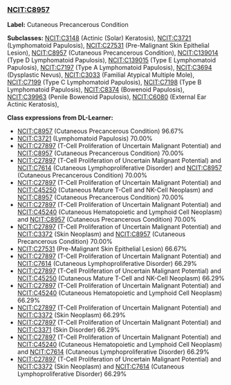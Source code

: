 
### [NCIT:C8957](http://purl.obolibrary.org/obo/NCIT_C8957)
**Label:** Cutaneous Precancerous Condition

**Subclasses:** [NCIT:C3148](http://purl.obolibrary.org/obo/NCIT_C3148) (Actinic (Solar) Keratosis), [NCIT:C3721](http://purl.obolibrary.org/obo/NCIT_C3721) (Lymphomatoid Papulosis), [NCIT:C27531](http://purl.obolibrary.org/obo/NCIT_C27531) (Pre-Malignant Skin Epithelial Lesion), [NCIT:C8957](http://purl.obolibrary.org/obo/NCIT_C8957) (Cutaneous Precancerous Condition), [NCIT:C139014](http://purl.obolibrary.org/obo/NCIT_C139014) (Type D Lymphomatoid Papulosis), [NCIT:C139015](http://purl.obolibrary.org/obo/NCIT_C139015) (Type E Lymphomatoid Papulosis), [NCIT:C7197](http://purl.obolibrary.org/obo/NCIT_C7197) (Type A Lymphomatoid Papulosis), [NCIT:C3694](http://purl.obolibrary.org/obo/NCIT_C3694) (Dysplastic Nevus), [NCIT:C3033](http://purl.obolibrary.org/obo/NCIT_C3033) (Familial Atypical Multiple Mole), [NCIT:C7199](http://purl.obolibrary.org/obo/NCIT_C7199) (Type C Lymphomatoid Papulosis), [NCIT:C7198](http://purl.obolibrary.org/obo/NCIT_C7198) (Type B Lymphomatoid Papulosis), [NCIT:C8374](http://purl.obolibrary.org/obo/NCIT_C8374) (Bowenoid Papulosis), [NCIT:C39963](http://purl.obolibrary.org/obo/NCIT_C39963) (Penile Bowenoid Papulosis), [NCIT:C6080](http://purl.obolibrary.org/obo/NCIT_C6080) (External Ear Actinic Keratosis), 

**Class expressions from DL-Learner:**

- [NCIT:C8957](http://purl.obolibrary.org/obo/NCIT_C8957) (Cutaneous Precancerous Condition) 96.67%
- [NCIT:C3721](http://purl.obolibrary.org/obo/NCIT_C3721) (Lymphomatoid Papulosis) 70.00%
- [NCIT:C27897](http://purl.obolibrary.org/obo/NCIT_C27897) (T-Cell Proliferation of Uncertain Malignant Potential) and [NCIT:C8957](http://purl.obolibrary.org/obo/NCIT_C8957) (Cutaneous Precancerous Condition) 70.00%
- [NCIT:C27897](http://purl.obolibrary.org/obo/NCIT_C27897) (T-Cell Proliferation of Uncertain Malignant Potential) and [NCIT:C7614](http://purl.obolibrary.org/obo/NCIT_C7614) (Cutaneous Lymphoproliferative Disorder) and [NCIT:C8957](http://purl.obolibrary.org/obo/NCIT_C8957) (Cutaneous Precancerous Condition) 70.00%
- [NCIT:C27897](http://purl.obolibrary.org/obo/NCIT_C27897) (T-Cell Proliferation of Uncertain Malignant Potential) and [NCIT:C45250](http://purl.obolibrary.org/obo/NCIT_C45250) (Cutaneous Mature T-Cell and NK-Cell Neoplasm) and [NCIT:C8957](http://purl.obolibrary.org/obo/NCIT_C8957) (Cutaneous Precancerous Condition) 70.00%
- [NCIT:C27897](http://purl.obolibrary.org/obo/NCIT_C27897) (T-Cell Proliferation of Uncertain Malignant Potential) and [NCIT:C45240](http://purl.obolibrary.org/obo/NCIT_C45240) (Cutaneous Hematopoietic and Lymphoid Cell Neoplasm) and [NCIT:C8957](http://purl.obolibrary.org/obo/NCIT_C8957) (Cutaneous Precancerous Condition) 70.00%
- [NCIT:C27897](http://purl.obolibrary.org/obo/NCIT_C27897) (T-Cell Proliferation of Uncertain Malignant Potential) and [NCIT:C3372](http://purl.obolibrary.org/obo/NCIT_C3372) (Skin Neoplasm) and [NCIT:C8957](http://purl.obolibrary.org/obo/NCIT_C8957) (Cutaneous Precancerous Condition) 70.00%
- [NCIT:C27531](http://purl.obolibrary.org/obo/NCIT_C27531) (Pre-Malignant Skin Epithelial Lesion) 66.67%
- [NCIT:C27897](http://purl.obolibrary.org/obo/NCIT_C27897) (T-Cell Proliferation of Uncertain Malignant Potential) and [NCIT:C7614](http://purl.obolibrary.org/obo/NCIT_C7614) (Cutaneous Lymphoproliferative Disorder) 66.29%
- [NCIT:C27897](http://purl.obolibrary.org/obo/NCIT_C27897) (T-Cell Proliferation of Uncertain Malignant Potential) and [NCIT:C45250](http://purl.obolibrary.org/obo/NCIT_C45250) (Cutaneous Mature T-Cell and NK-Cell Neoplasm) 66.29%
- [NCIT:C27897](http://purl.obolibrary.org/obo/NCIT_C27897) (T-Cell Proliferation of Uncertain Malignant Potential) and [NCIT:C45240](http://purl.obolibrary.org/obo/NCIT_C45240) (Cutaneous Hematopoietic and Lymphoid Cell Neoplasm) 66.29%
- [NCIT:C27897](http://purl.obolibrary.org/obo/NCIT_C27897) (T-Cell Proliferation of Uncertain Malignant Potential) and [NCIT:C3372](http://purl.obolibrary.org/obo/NCIT_C3372) (Skin Neoplasm) 66.29%
- [NCIT:C27897](http://purl.obolibrary.org/obo/NCIT_C27897) (T-Cell Proliferation of Uncertain Malignant Potential) and [NCIT:C3371](http://purl.obolibrary.org/obo/NCIT_C3371) (Skin Disorder) 66.29%
- [NCIT:C27897](http://purl.obolibrary.org/obo/NCIT_C27897) (T-Cell Proliferation of Uncertain Malignant Potential) and [NCIT:C45240](http://purl.obolibrary.org/obo/NCIT_C45240) (Cutaneous Hematopoietic and Lymphoid Cell Neoplasm) and [NCIT:C7614](http://purl.obolibrary.org/obo/NCIT_C7614) (Cutaneous Lymphoproliferative Disorder) 66.29%
- [NCIT:C27897](http://purl.obolibrary.org/obo/NCIT_C27897) (T-Cell Proliferation of Uncertain Malignant Potential) and [NCIT:C3372](http://purl.obolibrary.org/obo/NCIT_C3372) (Skin Neoplasm) and [NCIT:C7614](http://purl.obolibrary.org/obo/NCIT_C7614) (Cutaneous Lymphoproliferative Disorder) 66.29%


